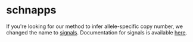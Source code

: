 # schnapps

If you're looking for our method to infer allele-specific copy number, we changed the name to [signals](https://github.com/shahcompbio/signals). Documentation for signals is available [here](https://shahcompbio.github.io/signals/).
